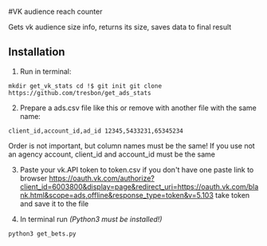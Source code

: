 #VK audience reach counter

Gets vk audience size info, returns its size, saves data to final result

## Installation

1. Run in terminal:

`mkdir get_vk_stats
cd !$
git init
git clone https://github.com/tresbon/get_ads_stats`

2. Prepare a ads.csv file like this or remove with another file with the same name:


`client_id,account_id,ad_id
12345,5433231,65345234`


Order is not important, but column names must be the same!
If you use not an agency account, client_id and account_id must be the same

3. Paste your vk.API token to token.csv
if you don't have one paste link to browser
https://oauth.vk.com/authorize?client_id=6003800&display=page&redirect_uri=https://oauth.vk.com/blank.html&scope=ads,offline&response_type=token&v=5.103
take token and save it to the file

4. In terminal run _(Python3 must be installed!)_

`python3 get_bets.py`


